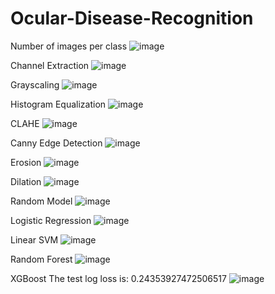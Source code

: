 # Ocular-Disease-Recognition

Number of images per class
![image](https://user-images.githubusercontent.com/105545947/186964492-fc78ac2d-51ce-4eb4-943a-2736bf1afa98.png)

Channel Extraction
![image](https://user-images.githubusercontent.com/105545947/186964530-de4f3ba8-1e77-4299-863c-93c235788442.png)

Grayscaling
![image](https://user-images.githubusercontent.com/105545947/186964586-47486f96-7636-4c65-9350-f7e3eb048d44.png)

Histogram Equalization
![image](https://user-images.githubusercontent.com/105545947/186964688-8d815411-2e28-43f7-b90f-71bc038ed438.png)


CLAHE
![image](https://user-images.githubusercontent.com/105545947/186964742-9d04c8ce-44fb-422c-80da-f3fbade879ea.png)


Canny Edge Detection
![image](https://user-images.githubusercontent.com/105545947/186964779-a2d4fdd4-986f-4b22-8afb-54c8e3f53933.png)


Erosion
![image](https://user-images.githubusercontent.com/105545947/186964816-0f448f82-fbaa-4cfe-a229-d7d4d7da4a80.png)


Dilation
![image](https://user-images.githubusercontent.com/105545947/186964898-cbef4a70-e4d5-4248-b601-c97fad136736.png)


Random Model
![image](https://user-images.githubusercontent.com/105545947/186965369-74a73771-5e0a-43d6-82ce-5050e3252ddd.png)


Logistic Regression
![image](https://user-images.githubusercontent.com/105545947/186965495-702c0742-c1a5-4a42-a821-07469b6f3f3d.png)


Linear SVM
![image](https://user-images.githubusercontent.com/105545947/186965556-f296b411-05a8-4b43-acf8-feceec7234aa.png)


Random Forest
![image](https://user-images.githubusercontent.com/105545947/186965632-9ed5e06b-6f11-4b3b-af1d-3c154234889b.png)


XGBoost
The test log loss is: 0.24353927472506517
![image](https://user-images.githubusercontent.com/105545947/186965685-82c7e7a7-76dd-46d8-a6c0-d835603311f4.png)
